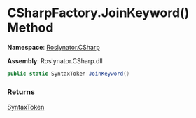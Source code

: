 # CSharpFactory\.JoinKeyword\(\) Method

**Namespace**: [Roslynator.CSharp](../../README.md)

**Assembly**: Roslynator\.CSharp\.dll

```csharp
public static SyntaxToken JoinKeyword()
```

### Returns

[SyntaxToken](https://docs.microsoft.com/en-us/dotnet/api/microsoft.codeanalysis.syntaxtoken)

